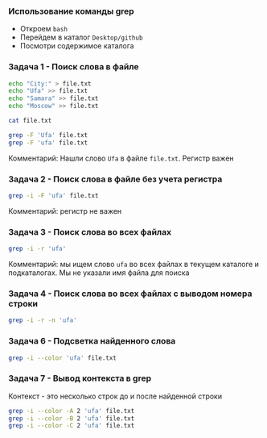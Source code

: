 ### Использование команды grep

-   Откроем `bash`
-   Перейдем в каталог `Desktop/github`
-   Посмотри содержимое каталога

### Задача 1 - Поиск слова в файле

```bash
echo "City:" > file.txt
echo "Ufa" >> file.txt
echo "Samara" >> file.txt
echo "Moscow" >> file.txt

cat file.txt

grep -F 'Ufa' file.txt
grep -F 'ufa' file.txt
```

Комментарий: Нашли слово `Ufa` в файле `file.txt`. Регистр важен

### Задача 2 - Поиск слова в файле без учета регистра

```bash
grep -i -F 'ufa' file.txt
```

Комментарий: регистр не важен

### Задача 3 - Поиск слова во всех файлах

```bash
grep -i -r 'ufa'
```

Комментарий: мы ищем слово `ufa` во всех файлах в текущем каталоге и подкаталогах.
Мы не указали имя файла для поиска

### Задача 4 - Поиск слова во всех файлах с выводом номера строки

```bash
grep -i -r -n 'ufa'
```

### Задача 6 - Подсветка найденного слова

```bash
grep -i --color 'ufa' file.txt
```

### Задача 7 - Вывод контекста в grep

Контекст - это несколько строк до и после найденной строки

```bash
grep -i --color -A 2 'ufa' file.txt
grep -i --color -B 2 'ufa' file.txt
grep -i --color -C 2 'ufa' file.txt
```
